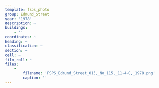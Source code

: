 ```yaml
---
template: fsps_photo
group: Edmund_Street
year: '1978'
description: ~
buildings:
    - ''
coordinates: ~
heading: ~
classification: ~
section: ~
cell: ~
film_roll: ~
files:
    -
        filename: 'FSPS_Edmund_Street_013,_No_115,_11-4-C,_1978.png'
        caption: ''
---
```

